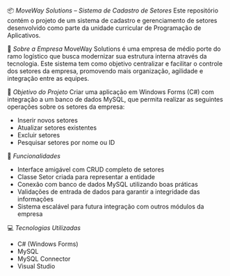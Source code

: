 📦 *MoveWay Solutions – Sistema de Cadastro de Setores*
Este repositório contém o projeto de um sistema de cadastro e gerenciamento de setores desenvolvido como parte da unidade curricular de Programação de Aplicativos.

🏢 *Sobre a Empresa*
MoveWay Solutions é uma empresa de médio porte do ramo logístico que busca modernizar sua estrutura interna através da tecnologia. Este sistema tem como objetivo centralizar e facilitar o controle dos setores da empresa, promovendo mais organização, agilidade e integração entre as equipes.

🧠 *Objetivo do Projeto*
Criar uma aplicação em Windows Forms (C#) com integração a um banco de dados MySQL, que permita realizar as seguintes operações sobre os setores da empresa:

- Inserir novos setores
- Atualizar setores existentes
- Excluir setores
- Pesquisar setores por nome ou ID

🔧 *Funcionalidades*
- Interface amigável com CRUD completo de setores
- Classe Setor criada para representar a entidade
- Conexão com banco de dados MySQL utilizando boas práticas
- Validações de entrada de dados para garantir a integridade das informações
- Sistema escalável para futura integração com outros módulos da empresa

💻 *Tecnologias Utilizadas*
- C# (Windows Forms)
- MySQL
- MySQL Connector
- Visual Studio
